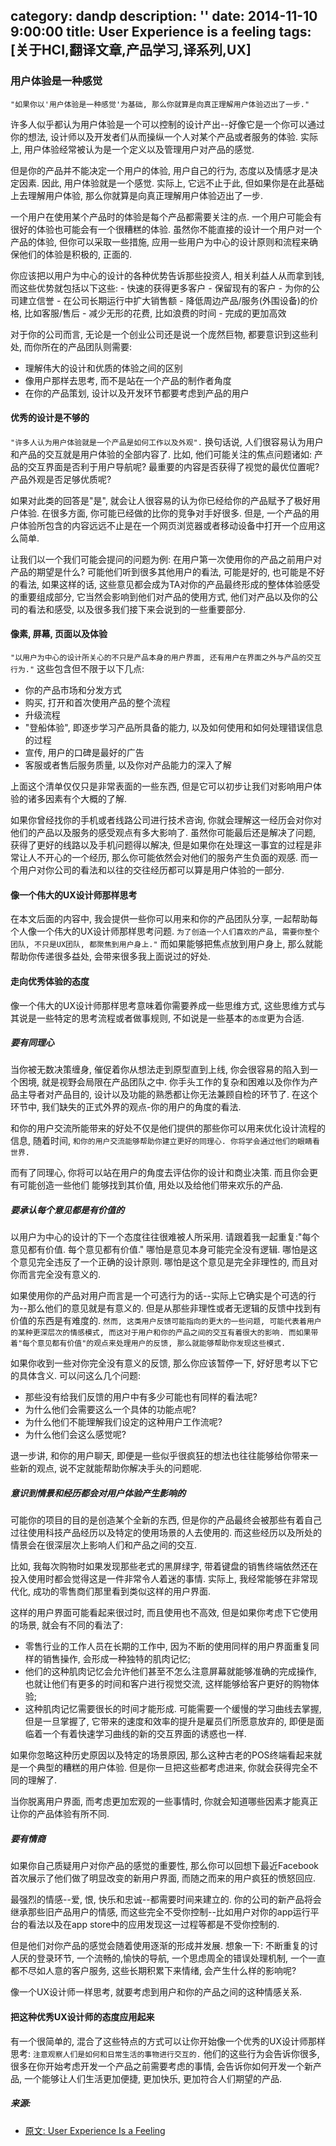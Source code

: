 category: dandp
description: ''
date: 2014-11-10 9:00:00
title: User Experience is a feeling
tags: [关于HCI,翻译文章,产品学习,译系列,UX]
---

<h3>用户体验是一种感觉</h3>

<p><code>"如果你以'用户体验是一种感觉'为基础, 那么你就算是向真正理解用户体验迈出了一步."</code></p>

<p>许多人似乎都认为用户体验是一个可以控制的设计产出--好像它是一个你可以通过你的想法, 设计师以及开发者们从而操纵一个人对某个产品或者服务的体验. 实际上, 用户体验经常被认为是一个定义以及管理用户对产品的感觉.</p>

<p>但是你的产品并不能决定一个用户的体验, 用户自己的行为, 态度以及情感才是决定因素. 因此, 用户体验就是一个感觉. 实际上, 它远不止于此, 但如果你是在此基础上去理解用户体验, 那么你就算是向真正理解用户体验迈出了一步.</p>

<p>一个用户在使用某个产品时的体验是每个产品都需要关注的点. 一个用户可能会有很好的体验也可能会有一个很糟糕的体验. 虽然你不能直接的设计一个用户对一个产品的体验, 但你可以采取一些措施, 应用一些用户为中心的设计原则和流程来确保他们的体验是积极的, 正面的.</p>

<p>你应该把以用户为中心的设计的各种优势告诉那些投资人, 相关利益人从而拿到钱, 而这些优势就包括以下这些:
- 快速的获得更多客户
- 保留现有的客户
- 为你的公司建立信誉
- 在公司长期运行中扩大销售额
- 降低周边产品/服务(外围设备)的价格, 比如客服/售后
- 减少无形的花费, 比如浪费的时间
- 完成的更加高效</p>

<p>对于你的公司而言, 无论是一个创业公司还是说一个庞然巨物, 都要意识到这些利处, 而你所在的产品团队则需要:</p>

<ul>
<li>理解伟大的设计和优质的体验之间的区别</li>
<li>像用户那样去思考, 而不是站在一个产品的制作者角度</li>
<li>在你的产品策划, 设计以及开发环节都要考虑到产品的用户</li>
</ul>

<h4>优秀的设计是不够的</h4>

<p><code>"许多人认为用户体验就是一个产品是如何工作以及外观".</code> 换句话说, 人们很容易认为用户和产品的交互就是用户体验的全部内容了. 比如, 他们可能关注的焦点问题诸如: 产品的交互界面是否利于用户导航呢? 最重要的内容是否获得了视觉的最优位置呢? 产品外观是否足够优质呢?</p>

<p>如果对此类的回答是"是", 就会让人很容易的认为你已经给你的产品赋予了极好用户体验. 在很多方面, 你可能已经做的比你的竞争对手好很多. 但是, 一个产品的用户体验所包含的内容远远不止是在一个网页浏览器或者移动设备中打开一个应用这么简单.</p>

<p>让我们以一个我们可能会提问的问题为例: 在用户第一次使用你的产品之前用户对产品的期望是什么? 可能他们听到很多其他用户的看法, 可能是好的, 也可能是不好的看法, 如果这样的话, 这些意见都会成为TA对你的产品最终形成的整体体验感受的重要组成部分, 它当然会影响到他们对产品的使用方式, 他们对产品以及你的公司的看法和感受, 以及很多我们接下来会说到的一些重要部分.</p>

<h4>像素, 屏幕, 页面以及体验</h4>

<p><code>"以用户为中心的设计所关心的不只是产品本身的用户界面, 还有用户在界面之外与产品的交互行为."</code> 这些包含但不限于以下几点:</p>

<ul>
<li>你的产品市场和分发方式</li>
<li>购买, 打开和首次使用产品的整个流程</li>
<li>升级流程</li>
<li>"登船体验", 即逐步学习产品所具备的能力, 以及如何使用和如何处理错误信息的过程</li>
<li>宣传, 用户的口碑是最好的广告</li>
<li>客服或者售后服务质量, 以及你对产品能力的深入了解</li>
</ul>

<p>上面这个清单仅仅只是非常表面的一些东西, 但是它可以初步让我们对影响用户体验的诸多因素有个大概的了解.</p>

<p>如果你曾经找你的手机或者线路公司进行技术咨询, 你就会理解这一经历会对你对他们的产品以及服务的感受观点有多大影响了. 虽然你可能最后还是解决了问题, 获得了更好的线路以及手机问题得以解决, 但是如果你在处理这一事宜的过程是非常让人不开心的一个经历, 那么你可能依然会对他们的服务产生负面的观感. 而一个用户对你公司的看法和以往的交往经历都可以算是用户体验的一部分.</p>

<h4>像一个伟大的UX设计师那样思考</h4>

<p>在本文后面的内容中, 我会提供一些你可以用来和你的产品团队分享, 一起帮助每个人像一个伟大的UX设计师那样思考问题. <code>为了创造一个人们喜欢的产品, 需要你整个团队, 不只是UX团队, 都聚焦到用户身上."</code> 而如果能够把焦点放到用户身上, 那么就能帮助你传递很多益处, 会带来很多我上面说过的好处.</p>

<h4>走向优秀体验的态度</h4>

<p>像一个伟大的UX设计师那样思考意味着你需要养成一些思维方式, 这些思维方式与其说是一些特定的思考流程或者做事规则, 不如说是一些基本的<code>态度</code>更为合适.</p>

<h5>要有同理心</h5>

<p>当你被无数决策缠身, 催促着你从想法走到原型直到上线, 你会很容易的陷入到一个困境, 就是视野会局限在产品团队之中.  你手头工作的复杂和困难以及你作为产品主导者对产品目的, 设计以及功能的熟悉都让你无法兼顾自检的环节了.  在这个环节中, 我们缺失的正式外界的观点-你的用户的角度的看法.</p>

<p>和你的用户交流所能带来的好处不仅是他们提供的那些你可以用来优化设计流程的信息, 随着时间, <code>和你的用户交流能够帮助你建立更好的同理心. 你将学会通过他们的眼睛看世界.</code></p>

<p>而有了同理心, 你将可以站在用户的角度去评估你的设计和商业决策. 而且你会更有可能创造一些他们 能够找到其价值, 用处以及给他们带来欢乐的产品.</p>

<h5>要承认每个意见都是有价值的</h5>

<p>以用户为中心的设计的下一个态度往往很难被人所采用. 请跟着我一起重复:"每个意见都有价值. 每个意见都有价值." 哪怕是意见本身可能完全没有逻辑. 哪怕是这个意见完全违反了一个正确的设计原则. 哪怕是这个意见是完全非理性的, 而且对你而言完全没有意义的.</p>

<p>如果使用你的产品对用户而言是一个可选行为的话--实际上它确实是个可选的行为--那么他们的意见就是有意义的. 但是从那些非理性或者无逻辑的反馈中找到有价值的东西是有难度的. <code>然而, 这类用户反馈可能指向的更大的一些问题, 可能代表着用户的某种更深层次的情感模式, 而这对于用户和你的产品之间的交互有着很大的影响. 而如果带着"每个意见都有价值"的观点来处理用户的反馈, 那么就能够帮助你发现这些模式.</code></p>

<p>如果你收到一些对你完全没有意义的反馈, 那么你应该暂停一下, 好好思考以下它的具体含义. 可以问这么几个问题:</p>

<ul>
<li>那些没有给我们反馈的用户中有多少可能也有同样的看法呢?</li>
<li>为什么他们会需要这么一个具体的功能点呢?</li>
<li>为什么他们不能理解我们设定的这种用户工作流呢?</li>
<li>为什么他们会这么感觉呢?</li>
</ul>

<p>退一步讲, 和你的用户聊天, 即便是一些似乎很疯狂的想法也往往能够给你带来一些新的观点, 说不定就能帮助你解决手头的问题呢.</p>

<h5>意识到情景和经历都会对用户体验产生影响的</h5>

<p>可能你的项目的目的是创造某个全新的东西, 但是你的产品最终会被那些有着自己过往使用科技产品经历以及特定的使用场景的人去使用的. 而这些经历以及所处的情景会在很深层次上影响人们和产品之间的交互.</p>

<p>比如, 我每次购物时如果发现那些老式的黑屏绿字, 带着键盘的销售终端依然还在投入使用时都会觉得这是一件非常令人着迷的事情. 实际上, 我经常能够在非常现代化, 成功的零售商们那里看到类似这样的用户界面.</p>

<p>这样的用户界面可能看起来很过时, 而且使用也不高效, 但是如果你考虑下它使用的场景, 就会有不同的看法了:</p>

<ul>
<li>零售行业的工作人员在长期的工作中, 因为不断的使用同样的用户界面重复同样的销售操作, 会形成一种独特的肌肉记忆;</li>
<li>他们的这种肌肉记忆会允许他们甚至不怎么注意屏幕就能够准确的完成操作, 也就让他们有更多的时间和客户进行视觉交流, 这样能够给客户更好的购物体验;</li>
<li>这种肌肉记忆需要很长的时间才能形成. 可能需要一个缓慢的学习曲线去掌握, 但是一旦掌握了, 它带来的速度和效率的提升是雇员们所愿意放弃的, 即便是面临着一个有着快速学习曲线的新的交互界面的诱惑也一样.</li>
</ul>

<p>如果你忽略这种历史原因以及特定的场景原因, 那么这种古老的POS终端看起来就是一个典型的糟糕的用户体验. 但是你一旦把这些都考虑进来, 你就会获得完全不同的理解了.</p>

<p>当你脱离用户界面, 而考虑更加宏观的一些事情时, 你就会知道哪些因素才能真正让你的产品体验有所不同.</p>

<h5>要有情商</h5>

<p>如果你自己质疑用户对你产品的感觉的重要性, 那么你可以回想下最近Facebook首次展示了他们做了明显改变的新用户界面, 而随之而来的用户疯狂的愤怒回应.</p>

<p>最强烈的情感--爱, 恨, 快乐和忠诚--都需要时间来建立的. 你的公司的新产品将会继承那些旧产品用户的情感, 而这些完全不受你控制--比如用户对你的app运行平台的看法以及在app store中的应用发现这一过程等都是不受你控制的.</p>

<p>但是他们对你产品的感觉会随着使用逐渐的形成并发展. 想象一下: 不断重复的讨人厌的登录环节, 一个流畅的,愉快的导航, 一个思虑周全的错误处理机制, 一个一直都不尽如人意的客户服务, 这些长期积累下来情绪, 会产生什么样的影响呢?</p>

<p>像一个UX设计师一样思考, 就要考虑到用户和你的产品之间的这种情感关系.</p>

<h4>把这种优秀UX设计师的态度应用起来</h4>

<p>有一个很简单的, 混合了这些特点的方式可以让你开始像一个优秀的UX设计师那样思考: <code>注意观察人们是如何和日常生活的事物进行交互的.</code> 他们的这些行为会告诉你很多, 很多在你开始考虑开发一个产品之前需要考虑的事情, 会告诉你如何开发一个新产品, 一个能够让人们生活更加便捷, 更加快乐, 更加符合人们期望的产品. </p>

<h5>来源:</h5>

<ul>
<li><a href="http://www.uxmatters.com/mt/archives/2014/10/user-experience-is-a-feeling.php">原文: User Experience Is a Feeling</a></li>
</ul>
